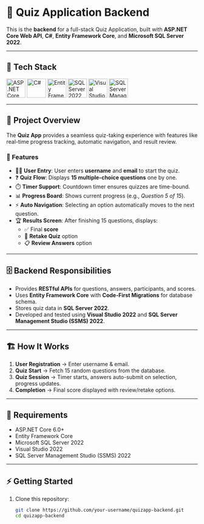 # 📝 Quiz Application Backend  

This is the **backend** for a full-stack Quiz Application, built with **ASP.NET Core Web API**, **C#**, **Entity Framework Core**, and **Microsoft SQL Server 2022**.  

---

## 🚀 Tech Stack  

<p align="left">
  <!-- ASP.NET Core -->
  <img src="https://cdn.jsdelivr.net/gh/devicons/devicon/icons/dotnetcore/dotnetcore-original.svg" width="50" height="50" alt="ASP.NET Core"/>
  
  <!-- C# -->
  <img src="https://cdn.jsdelivr.net/gh/devicons/devicon/icons/csharp/csharp-original.svg" width="50" height="50" alt="C#"/>
  
  <!-- Entity Framework -->
 <!-- Entity Framework Core -->
  <img src="https://cdn.jsdelivr.net/gh/devicons/devicon/icons/dotnet/dotnet-original.svg" width="50" height="50" alt="Entity Framework Core"/>

  
  <!-- SQL Server -->
  <img src="https://www.svgrepo.com/show/303229/microsoft-sql-server-logo.svg" width="50" height="50" alt="SQL Server 2022"/>
  
  <!-- Visual Studio -->
  <img src="https://visualstudio.microsoft.com/wp-content/uploads/2021/10/Product-Icon.svg" width="50" height="50" alt="Visual Studio 2022"/>
  
  <!-- SSMS -->
  <img src="https://learn.microsoft.com/en-us/sql/media/sql-server-management-studio-ssms/icon-ssms.svg" width="50" height="50" alt="SQL Server Management Studio 2022"/>
</p>

---

## 📖 Project Overview  

The **Quiz App** provides a seamless quiz-taking experience with features like real-time progress tracking, automatic navigation, and result review.  

### 🔑 Features  
- 🧑‍💻 **User Entry**: User enters **username** and **email** to start the quiz.  
- ❓ **Quiz Flow**: Displays **15 multiple-choice questions** one by one.  
- ⏱️ **Timer Support**: Countdown timer ensures quizzes are time-bound.  
- 📊 **Progress Board**: Shows current progress (e.g., *Question 5 of 15*).  
- ⚡ **Auto Navigation**: Selecting an option automatically moves to the next question.  
- 🏆 **Results Screen**: After finishing 15 questions, displays:  
  - ✅ Final **score**  
  - 🔄 **Retake Quiz** option  
  - 📋 **Review Answers** option  

---

## 🗄️ Backend Responsibilities  

- Provides **RESTful APIs** for questions, answers, participants, and scores.  
- Uses **Entity Framework Core** with **Code-First Migrations** for database schema.  
- Stores quiz data in **SQL Server 2022**.  
- Developed and tested using **Visual Studio 2022** and **SQL Server Management Studio (SSMS) 2022**.  

---

## 🏗️ How It Works  

1. **User Registration** → Enter username & email.  
2. **Quiz Start** → Fetch 15 random questions from the database.  
3. **Quiz Session** → Timer starts, answers auto-submit on selection, progress updates.  
4. **Completion** → Final score displayed with review/retake options.  

---

## 📌 Requirements  

- ASP.NET Core 6.0+  
- Entity Framework Core  
- Microsoft SQL Server 2022  
- Visual Studio 2022  
- SQL Server Management Studio (SSMS) 2022  

---

## ⚡ Getting Started  

1. Clone this repository:  
   ```bash
   git clone https://github.com/your-username/quizapp-backend.git
   cd quizapp-backend
